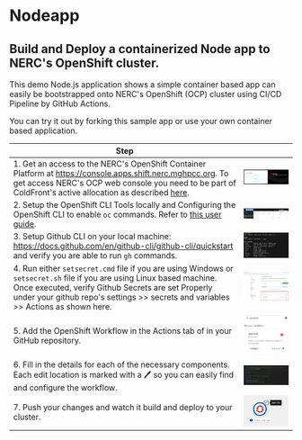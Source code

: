 # Nodeapp

## Build and Deploy a containerized Node app to NERC's OpenShift cluster.

This demo Node.js application shows a simple container based app can easily be
bootstrapped onto NERC's OpenShift (OCP) cluster using CI/CD Pipeline by GitHub
Actions.

You can try it out by forking this sample app or use your own container based application.
 
| Step        |             |
| ----------- | ----------- |
| 1. Get an access to the NERC's OpenShift Container Platform at https://console.apps.shift.nerc.mghpcc.org. To get access NERC's OCP web console you need to be part of ColdFront's active allocation as described [here](https://nerc-project.github.io/nerc-docs/get-started/get-an-allocation/#request-a-new-openshift-resource-allocation-for-openshift-project). | ![NERC's OpenShift Web Console](images/nerc-ocp.png)       |
| 2. Setup the OpenShift CLI Tools locally and Configuring the OpenShift CLI to enable `oc` commands. Refer to [this user guide]( https://nerc-project.github.io/nerc-docs/openshift/logging-in/setup-the-openshift-cli/). | ![Setup the OpenShift CLI](images/copy-oc-cli-login-command.png)       |
| 3. Setup Github CLI on your local machine: https://docs.github.com/en/github-cli/github-cli/quickstart and verify you are able to run `gh` commands. | ![Setup the OpenShift CLI](images/gh-cli.png)       |
| 4. Run either `setsecret.cmd` file if you are using Windows or `setsecret.sh` file if you are using Linux based machine. Once executed, verify Github Secrets are set Properly under your github repo's settings >> secrets and variables >> Actions as shown here. | ![](images/github-secrets.png)       |
| 5. Add the OpenShift Workflow in the Actions tab of in your GitHub repository.   | ![OpenShift Workflow](images/workflow.png)         |
| 6. Fill in the details for each of the necessary components. Each edit location is marked with  a 🖊️ so you can easily find and configure the workflow.       | ![destination](images/editconfig.png)    | 
| 7. Push your changes and watch it build and deploy to your cluster.     |    ![running](images/running.png)        |
